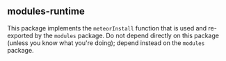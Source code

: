 ## modules-runtime

This package implements the `meteorInstall` function that is used and
re-exported by the `modules` package. Do not depend directly on this
package (unless you know what you're doing); depend instead on the
`modules` package.
